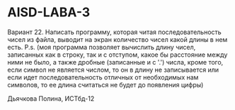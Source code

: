 # AISD-LABA-3
Вариант 22. Написать программу, которая читая последовательность чисел из файла, выводит на экран количество чисел какой длины в нем есть. P.s. (моя программа позволяет вычислить длину чисел, записанных как в строку, так и с отступом, какое бы расстояние между ними не было, а также дробные (записанные и с '.') числа, кроме того, если символ не является числом, то он в длину не записывается или если идет последовательность отличных от необходимых нам символов, то ее длина считаться не будет до появления цифры)

Дьячкова Полина, ИСТбд-12
